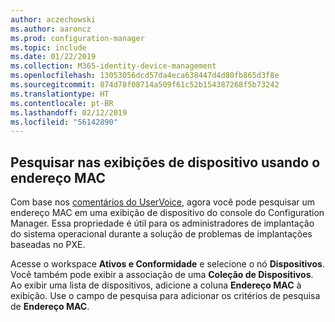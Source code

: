 ```yaml
---
author: aczechowski
ms.author: aaroncz
ms.prod: configuration-manager
ms.topic: include
ms.date: 01/22/2019
ms.collection: M365-identity-device-management
ms.openlocfilehash: 13053056dcd57da4eca638447d4d80fb865d3f8e
ms.sourcegitcommit: 874d78f08714a509f61c52b154387268f5b73242
ms.translationtype: HT
ms.contentlocale: pt-BR
ms.lasthandoff: 02/12/2019
ms.locfileid: "56142890"
---
```

## <a name="bkmk_mac"></a> Pesquisar nas exibições de dispositivo usando o endereço MAC
<!--3600878-->

Com base nos [comentários do UserVoice](https://configurationmanager.uservoice.com/forums/300492-ideas/suggestions/14765880-console-device-view-should-allow-search-filter-by), agora você pode pesquisar um endereço MAC em uma exibição de dispositivo do console do Configuration Manager. Essa propriedade é útil para os administradores de implantação do sistema operacional durante a solução de problemas de implantações baseadas no PXE.

Acesse o workspace **Ativos e Conformidade** e selecione o nó **Dispositivos**. Você também pode exibir a associação de uma **Coleção de Dispositivos**. Ao exibir uma lista de dispositivos, adicione a coluna **Endereço MAC** à exibição. Use o campo de pesquisa para adicionar os critérios de pesquisa de **Endereço MAC**. 

